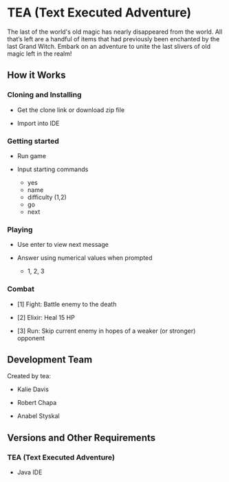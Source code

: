 # TEA (Text Executed Adventure)

The last of the world's old magic has nearly disappeared from the world. All that’s left are a handful of items that had previously been enchanted by the last Grand Witch. Embark on an adventure to unite the last slivers of old magic left in the realm!
	
## How it Works

### Cloning and Installing

  * Get the clone link or download zip file

  * Import into IDE

### Getting started

  * Run game
  
  * Input starting commands 
  	* yes
  	* name
  	* difficulty (1,2)
  	* go
  	* next

### Playing
  
  * Use enter to view next message
  
  * Answer using numerical values when prompted
  	* 1, 2, 3

### Combat

  * [1] Fight: Battle enemy to the death
  
  * [2] Elixir: Heal 15 HP 
  
  * [3] Run: Skip current enemy in hopes of a weaker (or stronger) opponent 
  
  ## Development Team

Created by tea: 	

  * Kalie Davis
  
  * Robert Chapa
  
  * Anabel Styskal

## Versions and Other Requirements

### TEA (Text Executed Adventure)

  * Java IDE
